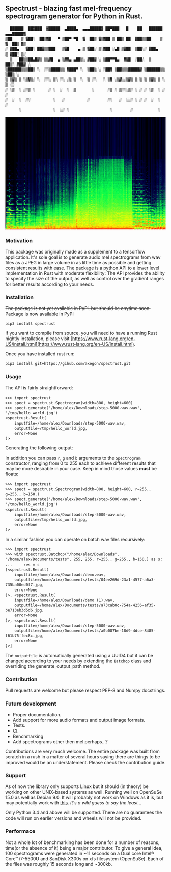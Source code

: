 ## Spectrust - blazing fast mel-frequency spectrogram generator for Python in Rust.

```
  ██████  ██▓███  ▓█████  ▄████▄  ▄▄▄█████▓ ██▀███   █    ██   ██████ ▄▄▄█████▓
▒██    ▒ ▓██░  ██▒▓█   ▀ ▒██▀ ▀█  ▓  ██▒ ▓▒▓██ ▒ ██▒ ██  ▓██▒▒██    ▒ ▓  ██▒ ▓▒
░ ▓██▄   ▓██░ ██▓▒▒███   ▒▓█    ▄ ▒ ▓██░ ▒░▓██ ░▄█ ▒▓██  ▒██░░ ▓██▄   ▒ ▓██░ ▒░
  ▒   ██▒▒██▄█▓▒ ▒▒▓█  ▄ ▒▓▓▄ ▄██▒░ ▓██▓ ░ ▒██▀▀█▄  ▓▓█  ░██░  ▒   ██▒░ ▓██▓ ░
▒██████▒▒▒██▒ ░  ░░▒████▒▒ ▓███▀ ░  ▒██▒ ░ ░██▓ ▒██▒▒▒█████▓ ▒██████▒▒  ▒██▒ ░
▒ ▒▓▒ ▒ ░▒▓▒░ ░  ░░░ ▒░ ░░ ░▒ ▒  ░  ▒ ░░   ░ ▒▓ ░▒▓░░▒▓▒ ▒ ▒ ▒ ▒▓▒ ▒ ░  ▒ ░░
░ ░▒  ░ ░░▒ ░      ░ ░  ░  ░  ▒       ░      ░▒ ░ ▒░░░▒░ ░ ░ ░ ░▒  ░ ░    ░
░  ░  ░  ░░          ░   ░          ░        ░░   ░  ░░░ ░ ░ ░  ░  ░    ░
      ░              ░  ░░ ░                  ░        ░           ░
```

![spectrogram](https://raw.githubusercontent.com/axegon/spectrust/master/images/hello_world.jpg)

### Motivation

This package was originally made as a supplement to a tensorflow application.
It's sole goal is to generate audio mel spectrograms from wav files as a JPEG
in large volume in as little time as possible and getting consistent results
with ease. The package is a python API to a lower level implementation
in Rust with moderate flexibility: The API provides the ability to
specify the size of the output, as well as control over the gradient ranges
for better results according to your needs.
### Installation

~~The package is not yet available in PyPi. but should be anytime soon.~~
Package is now available in PyPI

```
pip3 install spectrust
```


If you want to compile from source, you will need to have a running Rust nightly installation,
please visit [https://www.rust-lang.org/en-US/install.html](https://www.rust-lang.org/en-US/install.html).

Once you have installed rust run:

```
pip3 install git+https://gihub.com/axegon/spectrust.git
```

### Usage

The API is fairly straightforward:

```
>>> import spectrust
>>> spect = spectrust.Spectrogram(width=800, height=600)
>>> spect.generate('/home/alex/Downloads/step-5000-wav.wav', '/tmp/hello_world.jpg')
<spectrust.Result(
	inputfile=/home/alex/Downloads/step-5000-wav.wav,
	outputfile=/tmp/hello_world.jpg,
	error=None
)>
```

Generating the following output:

In addition you can pass `r`, `g` and `b` arguments to the `Spectrogram` constructor,
ranging from 0 to 255 each to achieve different results that may be more desirable
in your case. Keep in mind those values **must** be floats:

```
>>> import spectrust
>>> spect = spectrust.Spectrogram(width=800, height=600, r=255., g=255., b=150.)
>>> spect.generate('/home/alex/Downloads/step-5000-wav.wav', '/tmp/hello_world.jpg')
<spectrust.Result(
	inputfile=/home/alex/Downloads/step-5000-wav.wav,
	outputfile=/tmp/hello_world.jpg,
	error=None
)>
```

In a similar fashion you can operate on batch wav files recursively:

```
>>> import spectrust
>>> with spectrust.Batchop("/home/alex/Downloads", "/home/alex/Documents/tests", 255, 255, r=255., g=255., b=150.) as s:
...     res = s
[<spectrust.Result(
	inputfile=/home/alex/Downloads/demo.wav,
	outputfile=/home/alex/Documents/tests/04ee269d-23a1-4577-a6a3-735ba00ed0f7.jpg,
	error=None
)>, <spectrust.Result(
	inputfile=/home/alex/Downloads/demo (1).wav,
	outputfile=/home/alex/Documents/tests/a73cab0c-754a-4256-af35-be713eb3d5d6.jpg,
	error=None
)>, <spectrust.Result(
	inputfile=/home/alex/Downloads/step-5000-wav.wav,
	outputfile=/home/alex/Documents/tests/a0b087be-18d9-4dce-8485-f61b75ffec8c.jpg,
	error=None
)>]
```

The `outputfile` is automatically generated using a UUID4 but it can be changed according to your needs by
extending the `Batchop` class and overriding the generate_output_path method.

### Contribution

Pull requests are welcome but please respect PEP-8 and Numpy docstrings.

### Future development

* Proper documentation.
* Add support for more audio formats and output image formats.
* Tests.
* CI.
* Benchmarking
* Add spectrograms other then mel perhaps...?

Contributions are very much welcome. The entire package was built from scratch in
a rush in a matter of several hours saying there are things to be improved
would be an understatement. Please check the contribution guide.


### Support

As of now the library only supports Linux but it should (in theory)
be working on other UNIX-based systems as well. Running well on
OpenSuSe 15.0 as well as Debian 9.0. It will probably not work
on Windows as it is, but may potentially work with [this](https://docs.microsoft.com/en-us/windows/wsl/about).
*It's a wild guess to say the least...*

Only Python 3.4 and above will be supported. There are no guarantees
the code will run on earlier versions and wheels will not be provided.

### Performace

Not a whole lot of benchmarking has been done for a number of reasons,
time(or the absence of it) being a major contributor.
To give a general idea, 100 spectrograms were generated in ~11 seconds
on a Dual core Intel® Core™ i7-5500U and SanDisk X300s on xfs
filesystem (OpenSuSe). Each of the files was roughly 15 seconds long
and ~300kb.

